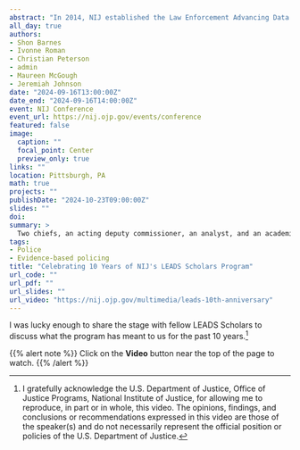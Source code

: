 ```yaml
---
abstract: "In 2014, NIJ established the Law Enforcement Advancing Data and Science (LEADS) Scholars Program to support research-minded, mid-career sworn law enforcement officers working to integrate research into agency policy and practice. The LEADS Scholars Program helps participants develop independent research and provides support to identify current evidence on priority issues. LEADS Scholars participate in activities supporting their professional growth, such as attending virtual and in-person trainings, joining an online community of practice, publishing in journals and trade magazines, presenting to law enforcement agencies at national conferences, and establishing leadership positions in evidence-based research groups. To further the reach and impact of the program, in 2019, NIJ added two additional categories of scholars - LEADS Civilians and LEADS Academics. Panelists discuss what the program has meant to them, how it has impacted their careers, and how it has helped them advance research and evidence in the policing profession."
all_day: true
authors:
- Shon Barnes
- Ivonne Roman
- Christian Peterson
- admin
- Maureen McGough
- Jeremiah Johnson
date: "2024-09-16T13:00:00Z"
date_end: "2024-09-16T14:00:00Z"
event: NIJ Conference
event_url: https://nij.ojp.gov/events/conference
featured: false
image:
  caption: ""
  focal_point: Center
  preview_only: true
links: ""
location: Pittsburgh, PA
math: true
projects: ""
publishDate: "2024-10-23T09:00:00Z"
slides: ""
doi: 
summary: >
  Two chiefs, an acting deputy commissioner, an analyst, and an academic discuss their experiences in the NIJ LEADS Scholars program. 
tags: 
- Police
- Evidence-based policing
title: "Celebrating 10 Years of NIJ's LEADS Scholars Program"
url_code: ""
url_pdf: ""
url_slides: ""
url_video: "https://nij.ojp.gov/multimedia/leads-10th-anniversary"
---
```


I was lucky enough to share the stage with fellow LEADS Scholars to discuss what the program has meant to us for the past 10 years.[^1] 

{{% alert note %}}
Click on the **Video** button near the top of the page to watch.
{{% /alert %}}


[^1]: I gratefully acknowledge the U.S. Department of Justice, Office of Justice Programs, National Institute of Justice, for allowing me to reproduce, in part or in whole, this video. The opinions, findings, and conclusions or recommendations expressed in this video are those of the speaker(s) and do not necessarily represent the official position or policies of the U.S. Department of Justice.